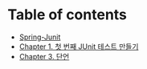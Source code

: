 # Table of contents

* [Spring-Junit](README.md)
* [Chapter 1. 첫 번째 JUnit 테스트 만들기](chapter1.-junit.md)
* [Chapter 3. 단언](chapter3.-junit.md)

